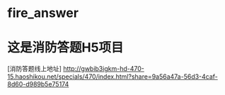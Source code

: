 # fire_answer
# 这是消防答题H5项目
[消防答题线上地址] http://gwbib3igkm-hd-470-15.haoshikou.net/specials/470/index.html?share=9a56a47a-56d3-4caf-8d60-d989b5e75174

